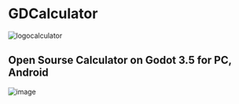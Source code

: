 # GDCalculator

![logocalculator](https://github.com/H3XAGON3ST-Games/GDCalculator/assets/83023800/415ea04b-9932-4840-8d17-8515aba61fc7)

## Open Sourse Calculator on Godot 3.5 for PC, Android

![image](https://github.com/H3XAGON3ST-Games/GDCalculator/assets/83023800/31b972ed-5b0f-414d-9d73-83afb61bf8b5)

